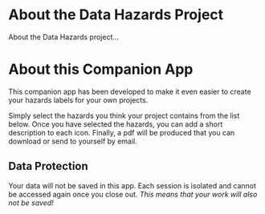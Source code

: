 # About the Data Hazards Project

About the Data Hazards project...

# About this Companion App

This companion app has been developed to make it even easier to create your hazards labels for your own projects.

Simply select the hazards you think your project contains from the list below. Once you have selected the hazards, you can add a short description to each icon. Finally, a pdf will be produced that you can download or send to yourself by email.

## Data Protection

Your data will not be saved in this app. Each session is isolated and cannot be accessed again once you close out. _This means that your work will also not be saved!_
